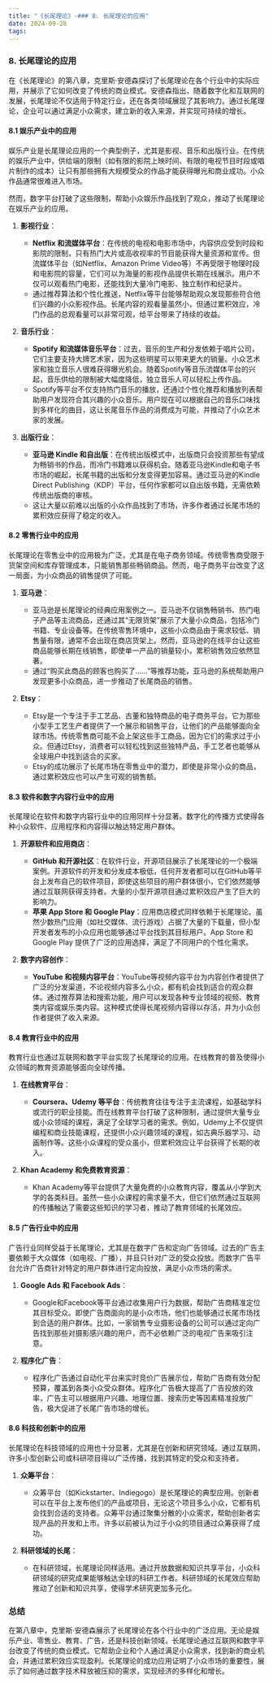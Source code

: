```yaml
---
title: "《长尾理论》-### 8. 长尾理论的应用"
date: 2024-09-28
tags: 
---
```

### 8. 长尾理论的应用

在《长尾理论》的第八章，克里斯·安德森探讨了长尾理论在各个行业中的实际应用，并展示了它如何改变了传统的商业模式。安德森指出，随着数字化和互联网的发展，长尾理论不仅适用于特定行业，还在各类领域展现了其影响力。通过长尾理论，企业可以通过满足小众需求，建立新的收入来源，并实现可持续的增长。

#### 8.1 娱乐产业中的应用

娱乐产业是长尾理论应用的一个典型例子，尤其是影视、音乐和出版行业。在传统的娱乐产业中，供给端的限制（如有限的影院上映时间、有限的电视节目时段或唱片制作的成本）让只有那些拥有大规模受众的作品才能获得曝光和商业成功。小众作品通常很难进入市场。

然而，数字平台打破了这些限制，帮助小众娱乐作品找到了观众，推动了长尾理论在娱乐产业的应用。

1. **影视行业**：
   - **Netflix 和流媒体平台**：在传统的电视和电影市场中，内容供应受到时段和影院的限制，只有热门大片或高收视率的节目能获得大量资源和宣传。但流媒体平台（如Netflix、Amazon Prime Video等）不再受限于物理时段和电影院的容量，它们可以为海量的影视作品提供长期在线展示。用户不仅可以观看热门电影，还能找到大量冷门电影、独立制作和纪录片。
   - 通过推荐算法和个性化推送，Netflix等平台能够帮助观众发现那些符合他们兴趣的小众影视作品。长尾内容的观看量虽然小，但通过累积效应，冷门作品的总观看量可以非常可观，给平台带来了持续的收益。

2. **音乐行业**：
   - **Spotify 和流媒体音乐平台**：过去，音乐的生产和分发依赖于唱片公司，它们主要支持大牌艺术家，因为这些明星可以带来更大的销量。小众艺术家和独立音乐人很难获得曝光机会。随着Spotify等音乐流媒体平台的兴起，音乐供给的限制被大幅度降低，独立音乐人可以轻松上传作品。
   - Spotify等平台不仅支持热门音乐的播放，还通过个性化推荐和播放列表帮助用户发现符合其兴趣的小众音乐。用户现在可以根据自己的音乐口味找到多样化的曲目，这让长尾音乐作品的消费成为可能，并推动了小众艺术家的发展。

3. **出版行业**：
   - **亚马逊 Kindle 和自出版**：在传统出版模式中，出版商只会投资那些有望成为畅销书的作品，而冷门书籍难以获得机会。随着亚马逊Kindle和电子书市场的崛起，长尾书籍的出版和分发变得更加容易。通过亚马逊的Kindle Direct Publishing（KDP）平台，任何作家都可以自出版书籍，无需依赖传统出版商的审核。
   - 这让大量以前难以出版的小众作品找到了市场，许多作者通过长尾市场的累积效应获得了稳定的收入。

#### 8.2 零售行业中的应用

长尾理论在零售业中的应用极为广泛，尤其是在电子商务领域。传统零售商受限于货架空间和库存管理成本，只能销售那些畅销商品。然而，电子商务平台改变了这一局面，为小众商品的销售提供了可能。

1. **亚马逊**：
   - 亚马逊是长尾理论的经典应用案例之一。亚马逊不仅销售畅销书、热门电子产品等主流商品，还通过其“无限货架”展示了大量小众商品，包括冷门书籍、专业设备等。在传统零售环境中，这些小众商品由于需求较低、销售量有限，通常不会出现在商店货架上。然而，亚马逊的在线平台让这些商品能够长期在线销售，即使单一产品的销量较小，累积销售效应依然显著。
   - 通过“购买此商品的顾客也购买了……”等推荐功能，亚马逊的系统帮助用户发现更多小众商品，进一步推动了长尾商品的销售。

2. **Etsy**：
   - Etsy是一个专注于手工艺品、古董和独特商品的电子商务平台。它为那些小型手工艺生产者提供了一个展示和销售平台，让他们的产品能够面向全球市场。传统零售商可能不会上架这些手工商品，因为它们的需求过于小众。但通过Etsy，消费者可以轻松找到这些独特产品，手工艺者也能够从全球用户中找到适合的买家。
   - Etsy的成功展示了长尾市场在零售业中的潜力，即使是非常小众的商品，通过累积效应也可以产生可观的销售额。

#### 8.3 软件和数字内容行业中的应用

长尾理论在软件和数字内容行业中的应用同样十分显著。数字化的传播方式使得各种小众软件、应用程序和内容得以触达特定用户群体。

1. **开源软件和应用商店**：
   - **GitHub 和开源社区**：在软件行业，开源项目展示了长尾理论的一个极端案例。开源软件的开发和分发成本极低，任何开发者都可以在GitHub等平台上发布自己的软件项目，即使这些项目的用户群体很小，它们依然能够通过互联网获得支持者。大量的小型开源项目通过累积效应产生了巨大的影响力。
   - **苹果 App Store 和 Google Play**：应用商店模式同样依赖于长尾理论。虽然少数热门应用（如社交媒体、流行游戏）占据了大量的下载量，但小型开发者发布的小众应用也能够通过平台找到其目标用户。App Store 和 Google Play 提供了广泛的应用选择，满足了不同用户的个性化需求。

2. **数字内容创作**：
   - **YouTube 和视频内容平台**：YouTube等视频内容平台为内容创作者提供了广泛的分发渠道，不论视频内容多么小众，都有机会找到适合的观众群体。通过推荐算法和搜索功能，用户可以发现各种专业领域的视频、教育类内容或娱乐类内容。这种模式使得长尾视频内容得以存活，并为小众创作者提供了收入来源。

#### 8.4 教育行业中的应用

教育行业也通过互联网和数字平台实现了长尾理论的应用。在线教育的普及使得小众领域的教育资源能够面向全球传播。

1. **在线教育平台**：
   - **Coursera、Udemy 等平台**：传统教育往往专注于主流课程，如基础学科或流行的职业技能。而在线教育平台打破了这种限制，通过提供大量专业或小众领域的课程，满足了全球学习者的需求。例如，Udemy上不仅提供编程和商业技能课程，还提供小众兴趣领域的课程，如古典乐器学习、动画制作等。这些小众课程的受众虽小，但累积效应让平台获得了长期的收入。
   
2. **Khan Academy 和免费教育资源**：
   - Khan Academy等平台提供了大量免费的小众教育内容，覆盖从小学到大学的各类科目。虽然一些小众课程的需求量不大，但它们依然通过互联网的传播触达了需要这些知识的学习者，推动了教育领域的长尾效应。

#### 8.5 广告行业中的应用

广告行业同样受益于长尾理论，尤其是在数字广告和定向广告领域。过去的广告主要依赖于大众媒体（如电视、广播），并且只针对广泛的受众投放。而数字广告平台允许广告商针对特定的用户群体进行定向投放，满足小众市场的需求。

1. **Google Ads 和 Facebook Ads**：
   - Google和Facebook等平台通过收集用户行为数据，帮助广告商精准定位其目标受众。即使广告商面向的是小众市场，他们也能够通过长尾市场找到合适的用户群体。比如，一家销售专业摄影设备的公司可以通过定向广告找到那些对摄影感兴趣的用户，而不必依赖广泛的电视广告来吸引注意。

2. **程序化广告**：
   - 程序化广告通过自动化平台来实时竞价广告展示位，帮助广告商有效分配预算，覆盖到各类小众受众群体。程序化广告极大提高了广告投放的效率，广告主可以根据用户兴趣、地理位置、搜索历史等因素精准投放广告，极大促进了长尾广告市场的增长。

#### 8.6 科技和创新中的应用

长尾理论在科技领域的应用也十分显著，尤其是在创新和研究领域。通过互联网，许多小型创新公司或科研项目得以广泛传播，找到其特定的受众和支持者。

1. **众筹平台**：


   - 众筹平台（如Kickstarter、Indiegogo）是长尾理论的典型应用。创新者可以在平台上发布他们的产品或项目，无论这个项目多么小众，它都有机会找到合适的支持者。众筹平台通过聚集分散的小众需求，帮助创新者实现产品的开发和上市。许多以前被认为过于小众的项目通过众筹获得了成功。

2. **科研领域的长尾**：
   - 在科研领域，长尾理论同样适用。通过开放数据和知识共享平台，小众科研领域的研究成果能够触达全球的科研工作者。科研领域的长尾效应帮助推动了创新和知识共享，使得学术研究更加多元化。

### 总结

在第八章中，克里斯·安德森展示了长尾理论在各个行业中的广泛应用。无论是娱乐产业、零售业、教育、广告，还是科技创新领域，长尾理论通过互联网和数字平台改变了传统的商业模式。它帮助企业和个人通过满足小众需求，找到新的商业机会，并通过累积效应实现盈利。长尾理论的成功应用证明了小众市场的重要性，展示了如何通过数字技术释放被压抑的需求，实现经济的多样化和增长。